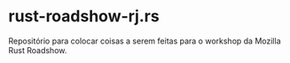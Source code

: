 # rust-roadshow-rj.rs

Repositório para colocar coisas a serem feitas para o workshop da Mozilla Rust Roadshow.
